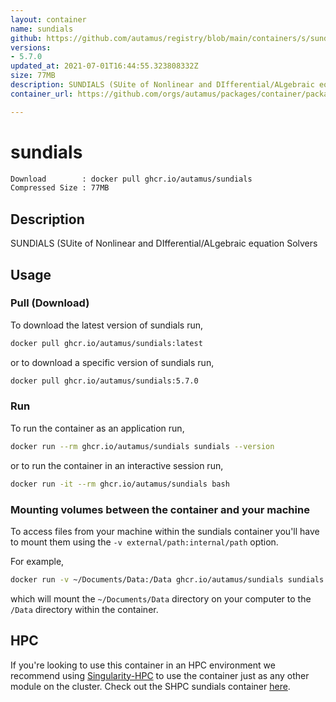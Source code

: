 ```yaml
---
layout: container
name: sundials
github: https://github.com/autamus/registry/blob/main/containers/s/sundials/spack.yaml
versions:
- 5.7.0
updated_at: 2021-07-01T16:44:55.323808332Z
size: 77MB
description: SUNDIALS (SUite of Nonlinear and DIfferential/ALgebraic equation Solvers
container_url: https://github.com/orgs/autamus/packages/container/package/sundials

---
```

# sundials
```bash 
Download        : docker pull ghcr.io/autamus/sundials
Compressed Size : 77MB
```

## Description
SUNDIALS (SUite of Nonlinear and DIfferential/ALgebraic equation Solvers

## Usage
### Pull (Download)
To download the latest version of sundials run,

```bash
docker pull ghcr.io/autamus/sundials:latest
```

or to download a specific version of sundials run,

```bash
docker pull ghcr.io/autamus/sundials:5.7.0
```
### Run
To run the container as an application run,
```bash
docker run --rm ghcr.io/autamus/sundials sundials --version
```

or to run the container in an interactive session run,
```bash
docker run -it --rm ghcr.io/autamus/sundials bash
```

### Mounting volumes between the container and your machine
To access files from your machine within the sundials container you'll have to mount them using the `-v external/path:internal/path` option.

For example,
```bash
docker run -v ~/Documents/Data:/Data ghcr.io/autamus/sundials sundials /Data/myData.csv
```
which will mount the `~/Documents/Data` directory on your computer to the `/Data` directory within the container.

## HPC
If you're looking to use this container in an HPC environment we recommend using [Singularity-HPC](https://singularity-hpc.readthedocs.io) to use the container just as any other module on the cluster. Check out the SHPC sundials container [here](https://singularityhub.github.io/singularity-hpc/r/ghcr.io-autamus-sundials/).